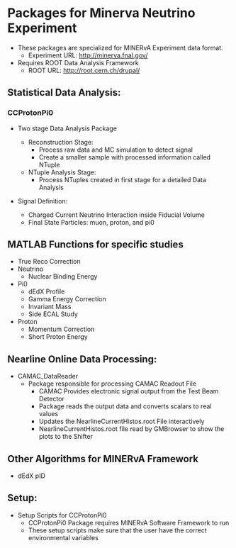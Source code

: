 # Packages for Minerva Neutrino Experiment

* These packages are specialized for MINERvA Experiment data format.
	* Experiment URL: http://minerva.fnal.gov/
* Requires ROOT Data Analysis Framework
	* ROOT URL: http://root.cern.ch/drupal/

## Statistical Data Analysis:
### CCProtonPi0
* Two stage Data Analysis Package
	* Reconstruction Stage: 
		* Process raw data and MC simulation to detect signal
		* Create a smaller sample with processed information called NTuple
	* NTuple Analysis Stage: 
		* Process NTuples created in first stage for a detailed Data Analysis

* Signal Definition: 
	* Charged Current Neutrino Interaction inside Fiducial Volume
	* Final State Particles: muon, proton, and pi0

## MATLAB Functions for specific studies
* True Reco Correction
* Neutrino
	* Nuclear Binding Energy
* Pi0
	* dEdX Profile
	* Gamma Energy Correction
	* Invariant Mass
	* Side ECAL Study
* Proton
	* Momentum Correction
	* Short Proton Energy

## Nearline Online Data Processing:
* CAMAC_DataReader
	* Package responsible for processing CAMAC Readout File
		* CAMAC Provides electronic signal output from the Test Beam Detector
		* Package reads the output data and converts scalars to real values
		* Updates the NearlineCurrentHistos.root File interactively
		* NearlineCurrentHistos.root file read by GMBrowser to show the plots to the Shifter
	
## Other Algorithms for MINERvA Framework
* dEdX pID

## Setup:

* Setup Scripts for CCProtonPi0
	* CCProtonPi0 Package requires MINERvA Software Framework to run
	* These setup scripts make sure that the user have the correct environmental variables
  
